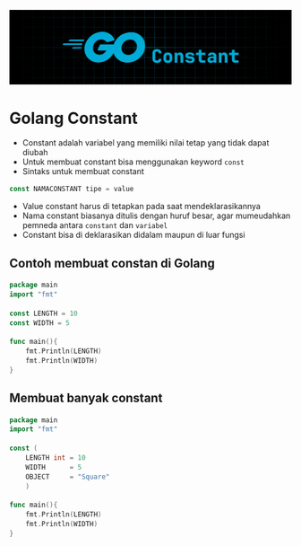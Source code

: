 ![Go Constant](../images/go-constant.png)

# Golang Constant

- Constant adalah variabel yang memiliki nilai tetap yang tidak dapat diubah
- Untuk membuat constant bisa menggunakan keyword `const`
- Sintaks untuk membuat constant

```go
const NAMACONSTANT tipe = value
```

- Value constant harus di tetapkan pada saat mendeklarasikannya
- Nama constant biasanya ditulis dengan huruf besar, agar mumeudahkan pemneda antara `constant` dan `variabel`
- Constant bisa di deklarasikan didalam maupun di luar fungsi

## Contoh membuat constan di Golang

```go
package main
import "fmt"

const LENGTH = 10
const WIDTH = 5

func main(){
    fmt.Println(LENGTH)
    fmt.Println(WIDTH)
}
```

## Membuat banyak constant

```go
package main
import "fmt"

const (
    LENGTH int = 10
    WIDTH      = 5
    OBJECT     = "Square"
    )

func main(){
    fmt.Println(LENGTH)
    fmt.Println(WIDTH)
}
```
